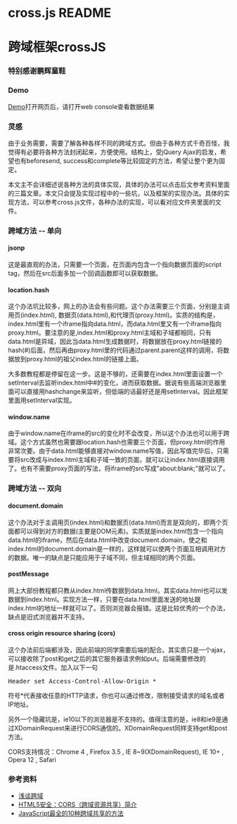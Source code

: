 cross.js README
==============

<h1>跨域框架crossJS</h1>

<h3><b>特别感谢鹏辉童鞋</b></h3>

<h3>Demo</h3>
<p><a target="_blank" href="http://crossjs.leehey.org/">Demo</a>打开网页后，请打开web console查看数据结果</p>

<h3>灵感</h3>
<p>由于业务需要，需要了解各种各样不同的跨域方式。但由于各种方式千奇百怪，我觉得有必要将各种方法封闭起来，方便使用。结构上，受jQuery Ajax的启发，希望也有beforesend, success和complete等比较固定的方法，希望让整个更为固定。</p>
<p>本文主不会详细述说各种方法的具体实现，具体的办法可以点击后文参考资料里面的三篇文章。本文只会提及实现过程中的一些坑，以及框架的实现办法。具体的实现方法，可以参考cross.js文件，各种办法的实现，可以看对应文件夹里面的文件。</p>

<h3>跨域方法 -- 单向</h3>
<h4>jsonp</h4>
<p>这是最直观的办法，只需要一个页面，在页面内包含一个指向数据页面的script tag，然后在src后面多加一个回调函数即可以获取数据。</p>

<h4>location.hash</h4>
<p>这个办法坑比较多，网上的办法会有些问题。这个办法需要三个页面，分别是主调用页(index.html), 数据页(data.html),和代理页(proxy.html)。实质的结构是，index.html里有一个iframe指向data.html，而data.html里又有一个iframe指向proxy.html。要注意的是,index.html和proxy.html主域和子域都相同，只有data.html是异域，因此当data.html生成数据时，将数据放在proxy.html链接的hash(#)后面，然后再由proxy.html里的代码通过parent.parent这样的调用，将数据放到proxy.html的祖父index.html的链接上面。</p>

<p>大多数教程都是停留在这一步。这是不够的，还需要在index.html里面设置一个setInterval去监听index.html中#的变化，进而获取数据。据说有些高端浏览器里面可以直接用hashchange来监听，但低端的话最好还是用setInterval。因此框架里面用setInterval实现。</p>

<h4>window.name</h4>
<p>由于window.name在iframe的src的变化时不会改变，所以这个办法也可以用于跨域。这个方式虽然也需要跟location.hash也需要三个页面，但proxy.html的作用非常次要。由于data.html能够直接对window.name写值，因此写值完毕后，只需要将src改成与index.html主域和子域一致的页面，就可以让index.html直接调用了。也有不需要proxy页面的写法，将iframe的src写成"about:blank;"就可以了。</p>


<h3>跨域方法 -- 双向</h3>
<h4>document.domain</h4>
<p>这个办法对于主调用页(index.html)和数据页(data.html)而言是双向的，即两个页面都可以得到对方的数据(主要是DOM元素)。实质就是index.html包含一个指向data.html的iframe，然后在data.html中改变document.domain，使之和index.html的document.domain是一样的，这样就可以使两个页面互相调用对方的数据。唯一的缺点是只能应用于子域不同，但主域相同的两个页面。</p>

<h4>postMessage</h4>
<p>网上大部份教程都只教从index.html传数据到data.html。其实data.html也可以发数据到index.html。实现方法一样，只要在data.html里面发送的地址跟index.html的地址一样就可以了。否则浏览器会报错。这是比较优秀的一个办法，缺点是旧式浏览器并不支持。</p>

<h4>cross origin resource sharing (cors)</h4>
<p>这个办法前后端都涉及，因此前端的同学需要后端的配合。其实质只是一个ajax，可以接收除了post和get之后的其它服务器请求例如put。后端需要修改的是.htaccess文件。加入以下一句</p>
<pre>
Header set Access-Control-Allow-Origin *
</pre>
<p>符号*代表接收任意的HTTP请求，你也可以通过修改，限制接受请求的域名或者IP地址。</p>
<p>另外一个隐藏坑是，ie10以下的浏览器是不支持的。值得注意的是，ie8和ie9是通过XDomainRequest来进行CORS通信的。XDomainRequest同样支持get和post方法。</p>
<p>CORS支持情况：Chrome 4 , Firefox 3.5 , IE 8~9(XDomainRequest), IE 10+ , Opera 12 , Safari</p>

<h3>参考资料</h3>
<p>
<ul>
	<li><a target="blank" href="http://targetkiller.net/cross-domain/">浅谈跨域</li>
	<li><a target="blank" href="http://blog.csdn.net/hfahe/article/details/7730944">HTML5安全：CORS（跨域资源共享）简介</li>
	<li><a target="blank" href="http://www.oschina.net/question/12_15673">JavaScript最全的10种跨域共享的方法</li>
</ul>
</p>

